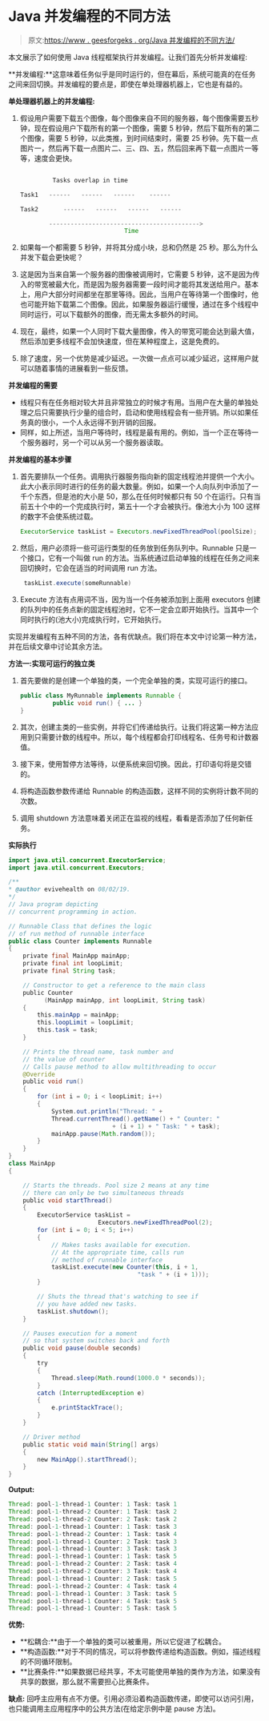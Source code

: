 # Java 并发编程的不同方法

> 原文:[https://www . geesforgeks . org/Java 并发编程的不同方法/](https://www.geeksforgeeks.org/different-approaches-to-concurrent-programming-in-java/)

本文展示了如何使用 Java 线程框架执行并发编程。让我们首先分析并发编程:

**并发编程:**这意味着任务似乎是同时运行的，但在幕后，系统可能真的在任务之间来回切换。并发编程的要点是，即使在单处理器机器上，它也是有益的。

**单处理器机器上的并发编程:**

1.  假设用户需要下载五个图像，每个图像来自不同的服务器，每个图像需要五秒钟，现在假设用户下载所有的第一个图像，需要 5 秒钟，然后下载所有的第二个图像，需要 5 秒钟，以此类推，到时间结束时，需要 25 秒钟。先下载一点图片一，然后再下载一点图片二、三、四、五，然后回来再下载一点图片一等等，速度会更快。

    ```java

             Tasks overlap in time

    Task1   ------   ------   ------    ------ 

    Task2       ------   ------   ------   ------ 

            ------------------------------------------>
                                 Time

    ```

2.  如果每一个都需要 5 秒钟，并将其分成小块，总和仍然是 25 秒。那么为什么并发下载会更快呢？
3.  这是因为当来自第一个服务器的图像被调用时，它需要 5 秒钟，这不是因为传入的带宽被最大化，而是因为服务器需要一段时间才能将其发送给用户。基本上，用户大部分时间都坐在那里等待。因此，当用户在等待第一个图像时，他也可能开始下载第二个图像。因此，如果服务器运行缓慢，通过在多个线程中同时运行，可以下载额外的图像，而无需太多额外的时间。
4.  现在，最终，如果一个人同时下载大量图像，传入的带宽可能会达到最大值，然后添加更多线程不会加快速度，但在某种程度上，这是免费的。
5.  除了速度，另一个优势是减少延迟。一次做一点点可以减少延迟，这样用户就可以随着事情的进展看到一些反馈。

**并发编程的需要**

*   线程只有在任务相对较大并且非常独立的时候才有用。当用户在大量的单独处理之后只需要执行少量的组合时，启动和使用线程会有一些开销。所以如果任务真的很小，一个人永远得不到开销的回报。
*   同样，如上所述，当用户等待时，线程是最有用的。例如，当一个正在等待一个服务器时，另一个可以从另一个服务器读取。

**并发编程的基本步骤**

1.  首先要排队一个任务。调用执行器服务指向新的固定线程池并提供一个大小。此大小表示同时进行的任务的最大数量。例如，如果一个人向队列中添加了一千个东西，但是池的大小是 50，那么在任何时候都只有 50 个在运行。只有当前五十个中的一个完成执行时，第五十一个才会被执行。像池大小为 100 这样的数字不会使系统过载。

    ```java
    ExecutorService taskList = Executors.newFixedThreadPool(poolSize);

    ```

2.  然后，用户必须将一些可运行类型的任务放到任务队列中。Runnable 只是一个接口，它有一个叫做 run 的方法。当系统通过启动单独的线程在任务之间来回切换时，它会在适当的时间调用 run 方法。

    ```java
     taskList.execute(someRunnable)
    ```

3.  Execute 方法有点用词不当，因为当一个任务被添加到上面用 executors 创建的队列中的任务点新的固定线程池时，它不一定会立即开始执行。当其中一个同时执行的(池大小)完成执行时，它开始执行。

实现并发编程有五种不同的方法，各有优缺点。我们将在本文中讨论第一种方法，并在后续文章中讨论其余方法。

**方法一:实现可运行的独立类**

1.  首先要做的是创建一个单独的类，一个完全单独的类，实现可运行的接口。

    ```java
    public class MyRunnable implements Runnable {
             public void run() { ... }  
    }
    ```

2.  其次，创建主类的一些实例，并将它们传递给执行。让我们将这第一种方法应用到只需要计数的线程中。所以，每个线程都会打印线程名、任务号和计数器值。
3.  接下来，使用暂停方法等待，以便系统来回切换。因此，打印语句将是交错的。
4.  将构造函数参数传递给 Runnable 的构造函数，这样不同的实例将计数不同的次数。
5.  调用 shutdown 方法意味着关闭正在监视的线程，看看是否添加了任何新任务。

**实际执行**

```java
import java.util.concurrent.ExecutorService;
import java.util.concurrent.Executors;

/**
* @author evivehealth on 08/02/19.
*/
// Java program depicting 
// concurrent programming in action.

// Runnable Class that defines the logic
// of run method of runnable interface
public class Counter implements Runnable 
{
    private final MainApp mainApp;
    private final int loopLimit;
    private final String task;

    // Constructor to get a reference to the main class
    public Counter
          (MainApp mainApp, int loopLimit, String task)
    {
        this.mainApp = mainApp;
        this.loopLimit = loopLimit;
        this.task = task;
    }

    // Prints the thread name, task number and 
    // the value of counter
    // Calls pause method to allow multithreading to occur
    @Override
    public void run()
    {
        for (int i = 0; i < loopLimit; i++) 
        {
            System.out.println("Thread: " +
            Thread.currentThread().getName() + " Counter: "
                             + (i + 1) + " Task: " + task);
            mainApp.pause(Math.random());
        }
    }
}
class MainApp 
{

    // Starts the threads. Pool size 2 means at any time
    // there can only be two simultaneous threads
    public void startThread()
    {
        ExecutorService taskList = 
                         Executors.newFixedThreadPool(2);
        for (int i = 0; i < 5; i++) 
        {
            // Makes tasks available for execution.
            // At the appropriate time, calls run 
            // method of runnable interface
            taskList.execute(new Counter(this, i + 1,
                                    "task " + (i + 1)));
        }

        // Shuts the thread that's watching to see if 
        // you have added new tasks.
        taskList.shutdown();
    }

    // Pauses execution for a moment
    // so that system switches back and forth
    public void pause(double seconds)
    {
        try 
        {
            Thread.sleep(Math.round(1000.0 * seconds));
        }
        catch (InterruptedException e)
        {
            e.printStackTrace();
        }
    }

    // Driver method
    public static void main(String[] args)
    {
        new MainApp().startThread();
    }
}
```

**Output:**

```java
Thread: pool-1-thread-1 Counter: 1 Task: task 1
Thread: pool-1-thread-2 Counter: 1 Task: task 2
Thread: pool-1-thread-2 Counter: 2 Task: task 2
Thread: pool-1-thread-1 Counter: 1 Task: task 3
Thread: pool-1-thread-2 Counter: 1 Task: task 4
Thread: pool-1-thread-1 Counter: 2 Task: task 3
Thread: pool-1-thread-1 Counter: 3 Task: task 3
Thread: pool-1-thread-1 Counter: 1 Task: task 5
Thread: pool-1-thread-2 Counter: 2 Task: task 4
Thread: pool-1-thread-2 Counter: 3 Task: task 4
Thread: pool-1-thread-1 Counter: 2 Task: task 5
Thread: pool-1-thread-2 Counter: 4 Task: task 4
Thread: pool-1-thread-1 Counter: 3 Task: task 5
Thread: pool-1-thread-1 Counter: 4 Task: task 5
Thread: pool-1-thread-1 Counter: 5 Task: task 5

```

**优势:**

*   **松耦合:**由于一个单独的类可以被重用，所以它促进了松耦合。
*   **构造函数:**对于不同的情况，可以将参数传递给构造函数。例如，描述线程的不同循环限制。
*   **比赛条件:**如果数据已经共享，不太可能使用单独的类作为方法，如果没有共享的数据，那么就不需要担心比赛条件。

**缺点:**
回呼主应用有点不方便。引用必须沿着构造函数传递，即使可以访问引用，也只能调用主应用程序中的公共方法(在给定示例中是 pause 方法)。